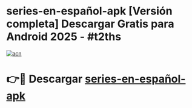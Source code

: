 # series-en-español-apk  [Versión completa] Descargar Gratis para Android 2025 - #t2ths

[![acn](https://github.com/user-attachments/assets/0f9c940e-d8b0-45ae-aac7-cd30a18b3e1c)](https://apps.freeplayer.one?title=series-en-español-apk&ref=9F)

# 👉🔴 Descargar [series-en-español-apk](https://apps.freeplayer.one?title=series-en-español-apk&ref=9F)